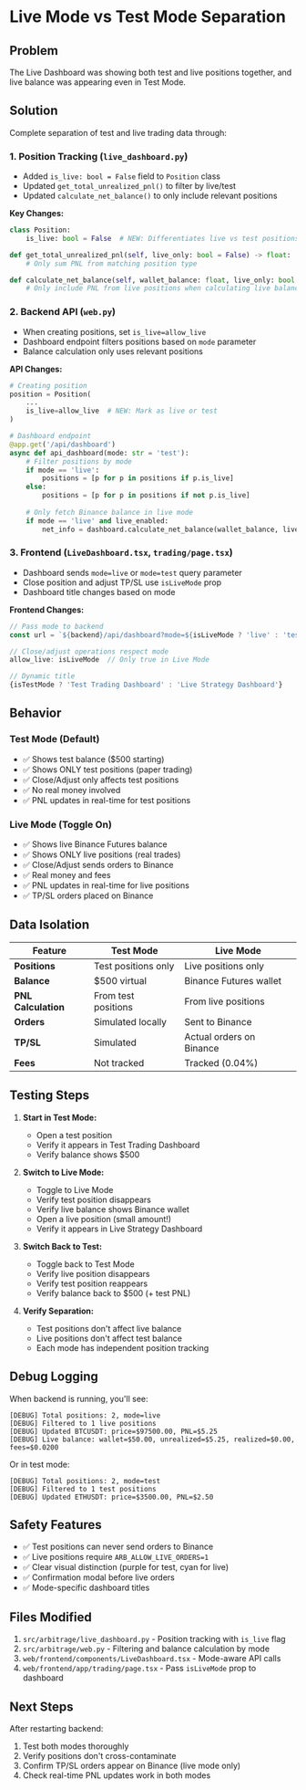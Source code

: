 # Live Mode vs Test Mode Separation

## Problem
The Live Dashboard was showing both test and live positions together, and live balance was appearing even in Test Mode.

## Solution
Complete separation of test and live trading data through:

### 1. **Position Tracking** (`live_dashboard.py`)
- Added `is_live: bool = False` field to `Position` class
- Updated `get_total_unrealized_pnl()` to filter by live/test
- Updated `calculate_net_balance()` to only include relevant positions

**Key Changes:**
```python
class Position:
    is_live: bool = False  # NEW: Differentiates live vs test positions

def get_total_unrealized_pnl(self, live_only: bool = False) -> float:
    # Only sum PNL from matching position type

def calculate_net_balance(self, wallet_balance: float, live_only: bool = True):
    # Only include PNL from live positions when calculating live balance
```

### 2. **Backend API** (`web.py`)
- When creating positions, set `is_live=allow_live`
- Dashboard endpoint filters positions based on `mode` parameter
- Balance calculation only uses relevant positions

**API Changes:**
```python
# Creating position
position = Position(
    ...
    is_live=allow_live  # NEW: Mark as live or test
)

# Dashboard endpoint
@app.get('/api/dashboard')
async def api_dashboard(mode: str = 'test'):
    # Filter positions by mode
    if mode == 'live':
        positions = [p for p in positions if p.is_live]
    else:
        positions = [p for p in positions if not p.is_live]
    
    # Only fetch Binance balance in live mode
    if mode == 'live' and live_enabled:
        net_info = dashboard.calculate_net_balance(wallet_balance, live_only=True)
```

### 3. **Frontend** (`LiveDashboard.tsx`, `trading/page.tsx`)
- Dashboard sends `mode=live` or `mode=test` query parameter
- Close position and adjust TP/SL use `isLiveMode` prop
- Dashboard title changes based on mode

**Frontend Changes:**
```typescript
// Pass mode to backend
const url = `${backend}/api/dashboard?mode=${isLiveMode ? 'live' : 'test'}`

// Close/adjust operations respect mode
allow_live: isLiveMode  // Only true in Live Mode

// Dynamic title
{isTestMode ? 'Test Trading Dashboard' : 'Live Strategy Dashboard'}
```

## Behavior

### Test Mode (Default)
- ✅ Shows test balance ($500 starting)
- ✅ Shows ONLY test positions (paper trading)
- ✅ Close/Adjust only affects test positions
- ✅ No real money involved
- ✅ PNL updates in real-time for test positions

### Live Mode (Toggle On)
- ✅ Shows live Binance Futures balance
- ✅ Shows ONLY live positions (real trades)
- ✅ Close/Adjust sends orders to Binance
- ✅ Real money and fees
- ✅ PNL updates in real-time for live positions
- ✅ TP/SL orders placed on Binance

## Data Isolation

| Feature | Test Mode | Live Mode |
|---------|-----------|-----------|
| **Positions** | Test positions only | Live positions only |
| **Balance** | $500 virtual | Binance Futures wallet |
| **PNL Calculation** | From test positions | From live positions |
| **Orders** | Simulated locally | Sent to Binance |
| **TP/SL** | Simulated | Actual orders on Binance |
| **Fees** | Not tracked | Tracked (0.04%) |

## Testing Steps

1. **Start in Test Mode:**
   - Open a test position
   - Verify it appears in Test Trading Dashboard
   - Verify balance shows $500

2. **Switch to Live Mode:**
   - Toggle to Live Mode
   - Verify test position disappears
   - Verify live balance shows Binance wallet
   - Open a live position (small amount!)
   - Verify it appears in Live Strategy Dashboard

3. **Switch Back to Test:**
   - Toggle back to Test Mode
   - Verify live position disappears
   - Verify test position reappears
   - Verify balance back to $500 (+ test PNL)

4. **Verify Separation:**
   - Test positions don't affect live balance
   - Live positions don't affect test balance
   - Each mode has independent position tracking

## Debug Logging

When backend is running, you'll see:
```
[DEBUG] Total positions: 2, mode=live
[DEBUG] Filtered to 1 live positions
[DEBUG] Updated BTCUSDT: price=$97500.00, PNL=$5.25
[DEBUG] Live balance: wallet=$50.00, unrealized=$5.25, realized=$0.00, fees=$0.0200
```

Or in test mode:
```
[DEBUG] Total positions: 2, mode=test
[DEBUG] Filtered to 1 test positions
[DEBUG] Updated ETHUSDT: price=$3500.00, PNL=$2.50
```

## Safety Features

- ✅ Test positions can never send orders to Binance
- ✅ Live positions require `ARB_ALLOW_LIVE_ORDERS=1`
- ✅ Clear visual distinction (purple for test, cyan for live)
- ✅ Confirmation modal before live orders
- ✅ Mode-specific dashboard titles

## Files Modified

1. `src/arbitrage/live_dashboard.py` - Position tracking with `is_live` flag
2. `src/arbitrage/web.py` - Filtering and balance calculation by mode
3. `web/frontend/components/LiveDashboard.tsx` - Mode-aware API calls
4. `web/frontend/app/trading/page.tsx` - Pass `isLiveMode` prop to dashboard

## Next Steps

After restarting backend:
1. Test both modes thoroughly
2. Verify positions don't cross-contaminate
3. Confirm TP/SL orders appear on Binance (live mode only)
4. Check real-time PNL updates work in both modes
